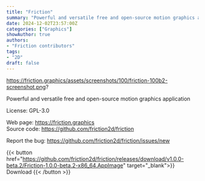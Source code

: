 ```yaml
---
title: "Friction"
summary: "Powerful and versatile free and open-source motion graphics application."
date: 2024-12-02T23:57:00Z
categories: ["Graphics"]
showAuthor: true
authors:
- "Friction contributors"
tags: 
- "2D"
draft: false
---
```


https://friction.graphics/assets/screenshots/100/friction-100b2-screenshot.png?

Powerful and versatile free and open-source motion graphics application

License: GPL-3.0

Web page: <https://friction.graphics>  
Source code: <https://github.com/friction2d/friction>

Report the bug: <https://github.com/friction2d/friction/issues/new>  

{{< button href="https://github.com/friction2d/friction/releases/download/v1.0.0-beta.2/Friction-1.0.0-beta.2-x86_64.AppImage" target="_blank">}}
Download
{{< /button >}}